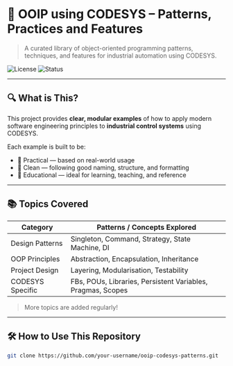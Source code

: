# 🧠 OOIP using CODESYS – Patterns, Practices and Features

> A curated library of object-oriented programming patterns, techniques, and features for industrial automation using CODESYS.

![License](https://img.shields.io/badge/license-CC%20BY--NC%204.0-blue)
![Status](https://img.shields.io/badge/status-in%20development-orange)

---

## 🔍 What is This?

This project provides **clear, modular examples** of how to apply modern software engineering principles to **industrial control systems** using CODESYS.

Each example is built to be:
- 🔧 Practical — based on real-world usage
- 🧼 Clean — following good naming, structure, and formatting
- 🧠 Educational — ideal for learning, teaching, and reference

---

## 📚 Topics Covered

| Category         | Patterns / Concepts Explored                                 |
|------------------|--------------------------------------------------------------|
| Design Patterns  | Singleton, Command, Strategy, State Machine, DI              |
| OOP Principles   | Abstraction, Encapsulation, Inheritance                      |
| Project Design   | Layering, Modularisation, Testability                        |  
| CODESYS Specific | FBs, POUs, Libraries, Persistent Variables, Pragmas, Scopes  |

> More topics are added regularly!

---

## 🛠️ How to Use This Repository

```bash
git clone https://github.com/your-username/ooip-codesys-patterns.git
